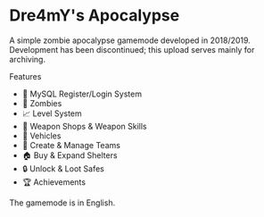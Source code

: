 # Dre4mY's Apocalypse

A simple zombie apocalypse gamemode developed in 2018/2019.   
Development has been discontinued; this upload serves mainly for archiving.

Features

- 🔑 MySQL Register/Login System  
- 🧟 Zombies  
- 📈 Level System  
- 🔫 Weapon Shops & Weapon Skills  
- 🚗 Vehicles  
- 👥 Create & Manage Teams  
- 🏠 Buy & Expand Shelters  
- 🔒 Unlock & Loot Safes  
- 🏆 Achievements  

The gamemode is in English.
